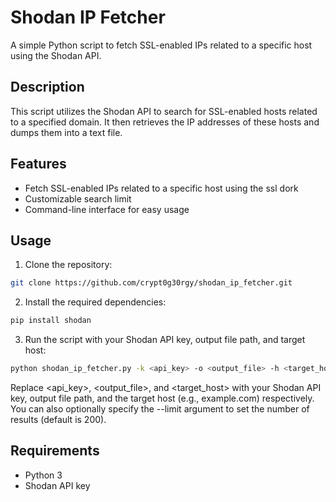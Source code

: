 # Shodan IP Fetcher
A simple Python script to fetch SSL-enabled IPs related to a specific host using the Shodan API.

## Description
This script utilizes the Shodan API to search for SSL-enabled hosts related to a specified domain. It then retrieves the IP addresses of these hosts and dumps them into a text file.

## Features
- Fetch SSL-enabled IPs related to a specific host using the ssl dork
- Customizable search limit
- Command-line interface for easy usage
## Usage
1. Clone the repository:

```bash
git clone https://github.com/crypt0g30rgy/shodan_ip_fetcher.git
```
2. Install the required dependencies:

```bash
pip install shodan
```
3. Run the script with your Shodan API key, output file path, and target host:

```bash
python shodan_ip_fetcher.py -k <api_key> -o <output_file> -h <target_host> [--limit LIMIT]
```

Replace <api_key>, <output_file>, and <target_host> with your Shodan API key, output file path, and the target host (e.g., example.com) respectively. You can also optionally specify the --limit argument to set the number of results (default is 200).

## Requirements
- Python 3
- Shodan API key
